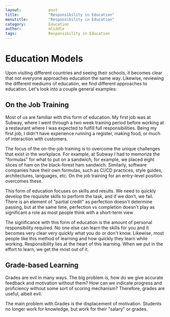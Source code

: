 ```yaml
---
layout:            post
title:             "Responsibility in Education"
menutitle:         "Responsibility in Education"
category:          Education
author:            mliddle
tags:              Responsibility in Education
---
```


# Education Models

Upon visiting different countries and seeing their schools, it becomes
clear that not everyone approaches education the same way. Likewise,
reviewing the different mediums of education, we find different approaches
to education. Let's look into a couple general examples:

## On the Job Training

Most of us are familiar with this form of education. My first job was at
Subway, where I went through a two week training period before working at
a restaurant where I was expected to fulfill full responsibilities. Being
my first job, I didn't have experience running a register, making food, or
much of interaction with customers.

The focus of the on-the-job training is to overcome the unique challenges
that exist in the workplace. For example, at Subway I had to memorize the
"formulas" for what to put on a sandwich, for example, we placed eight
slices of ham on the black-forest ham sandwich. Similarly, software
companies have their own formulas, such as CI/CD practices, style guides,
architectures, languages, etc. On the job training for an entry-level
position overcomes these.

This form of education focuses on skills and results. We need to quickly
develop the requisite skills to perform the task, and if we don't, we fail.
There is an element of "partial credit" as perfection doesn't determine
passing, but at the same time, perfection vs completion doesn't play as
significant a role as most people think with a short-term view

The significance with this form of education is the amount of personal
responsibility required. No one else can learn the skills for you and it
becomes very clear very quickly what you do or don't know. Likewise, most
people like this method of learning and how quickly they learn while
working. Responsibility lies at the heart of this learning. When we put
in the effort to learn, we get the most out of it.

## Grade-based Learning

Grades are evil in many ways. The big problem is, how do we give accurate
feedback and motivation without them? How can we indicate progress and
proficiency without some sort of scoring mechanism? Therefore, grades are
useful, albeit evil.

The main problem with Grades is the displacement of motivation. Students
no longer work for knowledge, but work for their "salary" or grades. 